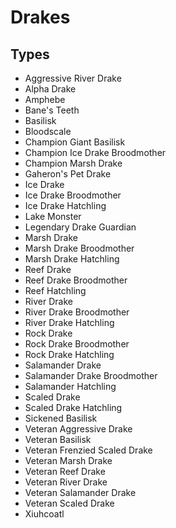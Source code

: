 # Drakes
## Types
* Aggressive River Drake
* Alpha Drake
* Amphebe
* Bane's Teeth
* Basilisk
* Bloodscale
* Champion Giant Basilisk
* Champion Ice Drake Broodmother
* Champion Marsh Drake
* Gaheron's Pet Drake
* Ice Drake
* Ice Drake Broodmother
* Ice Drake Hatchling
* Lake Monster
* Legendary Drake Guardian
* Marsh Drake
* Marsh Drake Broodmother
* Marsh Drake Hatchling
* Reef Drake
* Reef Drake Broodmother
* Reef Hatchling
* River Drake
* River Drake Broodmother
* River Drake Hatchling
* Rock Drake
* Rock Drake Broodmother
* Rock Drake Hatchling
* Salamander Drake
* Salamander Drake Broodmother
* Salamander Hatchling
* Scaled Drake
* Scaled Drake Hatchling
* Sickened Basilisk
* Veteran Aggressive Drake
* Veteran Basilisk
* Veteran Frenzied Scaled Drake
* Veteran Marsh Drake
* Veteran Reef Drake
* Veteran River Drake
* Veteran Salamander Drake
* Veteran Scaled Drake
* Xiuhcoatl
